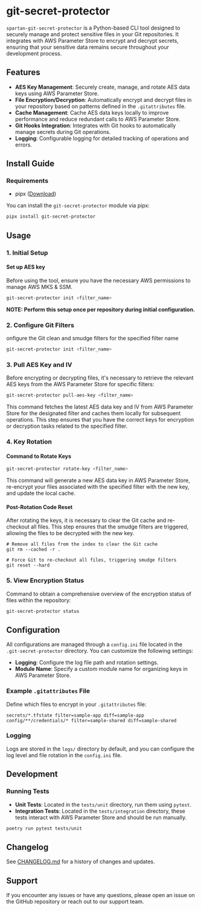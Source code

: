 # git-secret-protector

`spartan-git-secret-protector` is a Python-based CLI tool designed to securely manage and protect sensitive files in your Git repositories. It integrates with AWS Parameter Store to encrypt and decrypt secrets, ensuring that your sensitive data remains secure throughout your development process.

## Features

- **AES Key Management**: Securely create, manage, and rotate AES data keys using AWS Parameter Store.
- **File Encryption/Decryption**: Automatically encrypt and decrypt files in your repository based on patterns defined in the `.gitattributes` file.
- **Cache Management**: Cache AES data keys locally to improve performance and reduce redundant calls to AWS Parameter Store.
- **Git Hooks Integration**: Integrates with Git hooks to automatically manage secrets during Git operations.
- **Logging**: Configurable logging for detailed tracking of operations and errors.

## Install Guide

### Requirements

- pipx ([Download](https://pipx.pypa.io/stable/installation/))

You can install the `git-secret-protector` module via pipx:

```sh
pipx install git-secret-protector
```

## Usage

### 1. Initial Setup
 
#### Set up AES key

Before using the tool, ensure you have the necessary AWS permissions to manage AWS MKS & SSM.

```sh
git-secret-protector init <filter_name>
```

**NOTE: Perform this setup once per repository during initial configuration.**

### 2. Configure Git Filters

onfigure the Git clean and smudge filters for the specified filter name

```sh
git-secret-protector init <filter_name>
```

### 3. Pull AES Key and IV

Before encrypting or decrypting files, it's necessary to retrieve the relevant AES keys from the AWS Parameter Store for specific filters:

```sh
git-secret-protector pull-aes-key <filter_name>
```

This command fetches the latest AES data key and IV from AWS Parameter Store for the designated filter and caches them locally for subsequent operations. This step ensures that you have the correct keys for encryption or decryption tasks related to the specified filter.

### 4. Key Rotation

#### Command to Rotate Keys

```sh
git-secret-protector rotate-key <filter_name>
```

This command will generate a new AES data key in AWS Parameter Store, re-encrypt your files associated with the specified filter with the new key, and update the local cache.

#### Post-Rotation Code Reset
After rotating the keys, it is necessary to clear the Git cache and re-checkout all files. This step ensures that the smudge filters are triggered, allowing the files to be decrypted with the new key.

```
# Remove all files from the index to clear the Git cache
git rm --cached -r .

# Force Git to re-checkout all files, triggering smudge filters
git reset --hard
```

### 5. View Encryption Status

Command to obtain a comprehensive overview of the encryption status of files within the repository:

```sh
git-secret-protector status
```

## Configuration

All configurations are managed through a `config.ini` file located in the `.git-secret-protector` directory. You can customize the following settings:

- **Logging**: Configure the log file path and rotation settings.
- **Module Name**: Specify a custom module name for organizing keys in AWS Parameter Store.

### Example `.gitattributes` File

Define which files to encrypt in your `.gitattributes` file:

```
secrets/*.tfstate filter=sample-app diff=sample-app
config/**/credentials/* filter=sample-shared diff=sample-shared
```

### Logging

Logs are stored in the `logs/` directory by default, and you can configure the log level and file rotation in the `config.ini` file.

## Development

### Running Tests

- **Unit Tests**: Located in the `tests/unit` directory, run them using `pytest`.
- **Integration Tests**: Located in the `tests/integration` directory, these tests interact with AWS Parameter Store and should be run manually.

```sh
poetry run pytest tests/unit
```

## Changelog

See [CHANGELOG.md](CHANGELOG.md) for a history of changes and updates.

## Support

If you encounter any issues or have any questions, please open an issue on the GitHub repository or reach out to our support team.
